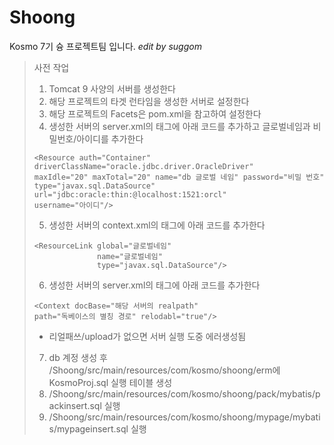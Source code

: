 # Shoong
Kosmo 7기 슝 프로젝트팀 입니다.
    _edit by suggom_

> 사전 작업
> 1. Tomcat 9 사양의 서버를 생성한다
> 2. 해당 프로젝트의 타겟 런타임을 생성한 서버로 설정한다
> 3. 해당 프로젝트의 Facets은 pom.xml을 참고하여 설정한다
> 4. 생성한 서버의 server.xml의 <GlobalNamingResources> 태그에
> 아래 코드를 추가하고 글로벌네임과 비밀번호/아이디를 추가한다
> ```
> <Resource auth="Container" driverClassName="oracle.jdbc.driver.OracleDriver" 
> maxIdle="20" maxTotal="20" name="db 글로벌 네임" password="비밀 번호" 
> type="javax.sql.DataSource" url="jdbc:oracle:thin:@localhost:1521:orcl" 
> username="아이디"/>
> ```
> 5. 생성한 서버의 context.xml의 <Context> 태그에 아래 코드를 추가한다
> ```
> <ResourceLink global="글로벌네임"
>				name="글로벌네임"
>				type="javax.sql.DataSource"/> 
> ```
> 6. 생성한 서버의 server.xml의 <Host> 태그에 아래 코드를 추가한다
> ```
> <Context docBase="해당 서버의 realpath" 
> path="독베이스의 별칭 경로" relodabl="true"/>
> ```
> * 리얼패쓰/upload가 없으면 서버 실행 도중 에러생성됨
> 7. db 계정 생성 후 /Shoong/src/main/resources/com/kosmo/shoong/erm에 KosmoProj.sql 실행 테이블 생성
> 8. /Shoong/src/main/resources/com/kosmo/shoong/pack/mybatis/packinsert.sql 실행
> 9. /Shoong/src/main/resources/com/kosmo/shoong/mypage/mybatis/mypageinsert.sql 실행
 
